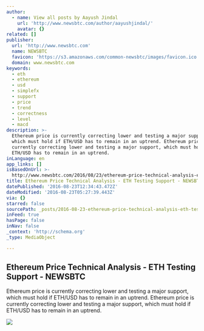 ```yaml
---
author:
  - name: View all posts by Aayush Jindal
    url: 'http://www.newsbtc.com/author/aayushjindal/'
    avatar: {}
related: []
publisher:
  url: 'http://www.newsbtc.com'
  name: NEWSBTC
  favicon: 'https://s3.amazonaws.com/common-newsbtc/images/favicon.ico'
  domain: www.newsbtc.com
keywords:
  - eth
  - ethereum
  - usd
  - simplefx
  - support
  - price
  - trend
  - correctness
  - level
  - macd
description: >-
  Ethereum price is currently correcting lower and testing a major support,
  which must hold if ETH/USD has to remain in an uptrend. Ethereum price is
  currently correcting lower and testing a major support, which must hold if
  ETH/USD has to remain in an uptrend.
inLanguage: en
app_links: []
isBasedOnUrl: >-
  http://www.newsbtc.com/2016/08/23/ethereum-price-technical-analysis-eth-testing-support-2/
title: Ethereum Price Technical Analysis - ETH Testing Support - NEWSBTC
datePublished: '2016-08-23T12:34:43.472Z'
dateModified: '2016-08-23T05:27:39.443Z'
via: {}
starred: false
sourcePath: _posts/2016-08-23-ethereum-price-technical-analysis-eth-testing-support-ne.md
inFeed: true
hasPage: false
inNav: false
_context: 'http://schema.org'
_type: MediaObject

---
```

<article style=""><h1>Ethereum Price Technical Analysis - ETH Testing Support - NEWSBTC</h1><p>Ethereum price is currently correcting lower and testing a major support, which must hold if ETH/USD has to remain in an uptrend. Ethereum price is currently correcting lower and testing a major support, which must hold if ETH/USD has to remain in an uptrend.</p><img src="http://s3.amazonaws.com/main-newsbtc-images/2016/08/23031556/Ethereum19.png" /></article>